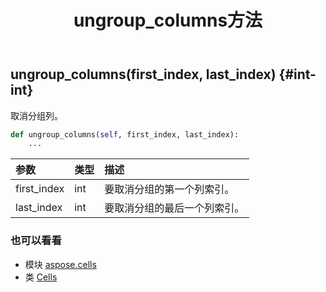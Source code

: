 ﻿---
title: ungroup_columns方法
second_title: Aspose.Cells for Python via .NET API 参考文献
description:
type: docs
weight: 950
url: /zh/python-net/aspose.cells/cells/ungroup_columns/
is_root: false
---
##  ungroup_columns(first_index, last_index) {#int-int}
取消分组列。



```python
def ungroup_columns(self, first_index, last_index):
    ...
```


|参数|类型|描述|
| :- | :- | :- |
| first_index | int |要取消分组的第一个列索引。|
| last_index | int |要取消分组的最后一个列索引。|



### 也可以看看
* 模块 [aspose.cells](../../)
* 类 [Cells](/cells/zh/python-net/aspose.cells/cells)
